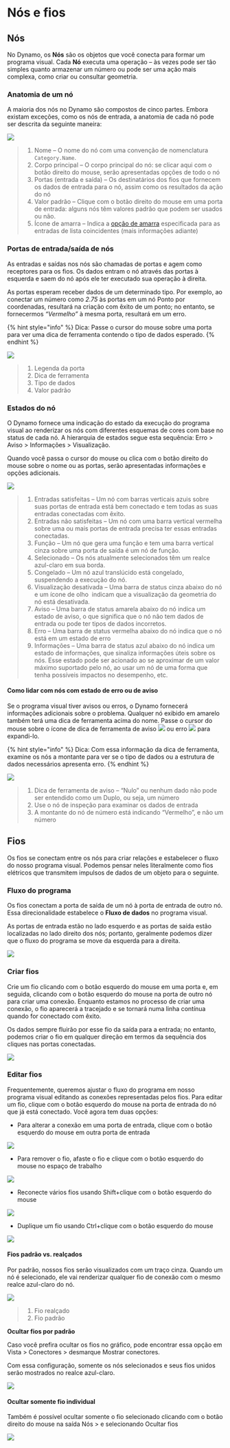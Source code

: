 # Nós e fios

## Nós

No Dynamo, os **Nós** são os objetos que você conecta para formar um programa visual. Cada **Nó** executa uma operação – às vezes pode ser tão simples quanto armazenar um número ou pode ser uma ação mais complexa, como criar ou consultar geometria.

### Anatomia de um nó

A maioria dos nós no Dynamo são compostos de cinco partes. Embora existam exceções, como os nós de entrada, a anatomia de cada nó pode ser descrita da seguinte maneira:

![](images/nodesandwires-nodesanatomy.jpg)

> 1. Nome – O nome do nó com uma convenção de nomenclatura `Category.Name`.
> 2. Corpo principal – O corpo principal do nó: se clicar aqui com o botão direito do mouse, serão apresentadas opções de todo o nó
> 3. Portas (entrada e saída) – Os destinatários dos fios que fornecem os dados de entrada para o nó, assim como os resultados da ação do nó
> 4. Valor padrão – Clique com o botão direito do mouse em uma porta de entrada: alguns nós têm valores padrão que podem ser usados ou não.
> 5. Ícone de amarra – Indica a [opção de amarra](../5\_essential\_nodes\_and\_concepts/5-4\_designing-with-lists/1-whats-a-list.md#lacing) especificada para as entradas de lista coincidentes (mais informações adiante)

### Portas de entrada/saída de nós

As entradas e saídas nos nós são chamadas de portas e agem como receptores para os fios. Os dados entram o nó através das portas à esquerda e saem do nó após ele ter executado sua operação à direita.

As portas esperam receber dados de um determinado tipo. Por exemplo, ao conectar um número como _2.75_ às portas em um nó Ponto por coordenadas, resultará na criação com êxito de um ponto; no entanto, se fornecermos _“Vermelho”_ à mesma porta, resultará em um erro.

{% hint style="info" %} Dica: Passe o cursor do mouse sobre uma porta para ver uma dica de ferramenta contendo o tipo de dados esperado. {% endhint %}

![](images/nodesandwires-nodesinputandtooltip.jpg)

> 1. Legenda da porta
> 2. Dica de ferramenta
> 3. Tipo de dados
> 4. Valor padrão

### Estados do nó

O Dynamo fornece uma indicação do estado da execução do programa visual ao renderizar os nós com diferentes esquemas de cores com base no status de cada nó. A hierarquia de estados segue esta sequência: Erro > Aviso > Informações > Visualização.

Quando você passa o cursor do mouse ou clica com o botão direito do mouse sobre o nome ou as portas, serão apresentadas informações e opções adicionais.

![](../.gitbook/assets/nodesandwires-nodestates.png)

> 1. Entradas satisfeitas – Um nó com barras verticais azuis sobre suas portas de entrada está bem conectado e tem todas as suas entradas conectadas com êxito.
> 2. Entradas não satisfeitas – Um nó com uma barra vertical vermelha sobre uma ou mais portas de entrada precisa ter essas entradas conectadas.
> 3. Função – Um nó que gera uma função e tem uma barra vertical cinza sobre uma porta de saída é um nó de função.
> 4. Selecionado – Os nós atualmente selecionados têm um realce azul-claro em sua borda.
> 5. Congelado – Um nó azul translúcido está congelado, suspendendo a execução do nó.
> 6. Visualização desativada – Uma barra de status cinza abaixo do nó e um ícone de olho <img src="images/nodesandwires-previewoff.jpg" alt="" data-size="line"> indicam que a visualização da geometria do nó está desativada.
> 7. Aviso – Uma barra de status amarela abaixo do nó indica um estado de aviso, o que significa que o nó não tem dados de entrada ou pode ter tipos de dados incorretos.
> 8. Erro – Uma barra de status vermelha abaixo do nó indica que o nó está em um estado de erro
> 9. Informações – Uma barra de status azul abaixo do nó indica um estado de informações, que sinaliza informações úteis sobre os nós. Esse estado pode ser acionado ao se aproximar de um valor máximo suportado pelo nó, ao usar um nó de uma forma que tenha possíveis impactos no desempenho, etc.

#### Como lidar com nós com estado de erro ou de aviso

Se o programa visual tiver avisos ou erros, o Dynamo fornecerá informações adicionais sobre o problema. Qualquer nó exibido em amarelo também terá uma dica de ferramenta acima do nome. Passe o cursor do mouse sobre o ícone de dica de ferramenta de aviso ![](images/nodesandwires-nodewarningicon.png) ou erro ![](images/nodesandwires-nodeerroricon.png) para expandi-lo.

{% hint style="info" %} Dica: Com essa informação da dica de ferramenta, examine os nós a montante para ver se o tipo de dados ou a estrutura de dados necessários apresenta erro. {% endhint %}

![](images/nodesandwires-nodeswithwarningtooltip.jpg)

> 1. Dica de ferramenta de aviso – “Nulo” ou nenhum dado não pode ser entendido como um Duplo, ou seja, um número
> 2. Use o nó de inspeção para examinar os dados de entrada
> 3. A montante do nó de número está indicando “Vermelho”, e não um número

## Fios

Os fios se conectam entre os nós para criar relações e estabelecer o fluxo do nosso programa visual. Podemos pensar neles literalmente como fios elétricos que transmitem impulsos de dados de um objeto para o seguinte.

### Fluxo do programa <a href="#program-flow" id="program-flow"></a>

Os fios conectam a porta de saída de um nó à porta de entrada de outro nó. Essa direcionalidade estabelece o **Fluxo de dados** no programa visual.

As portas de entrada estão no lado esquerdo e as portas de saída estão localizadas no lado direito dos nós; portanto, geralmente podemos dizer que o fluxo do programa se move da esquerda para a direita.

![](images/nodesandwires-flowofdata.jpg)

### Criar fios <a href="#creating-wires" id="creating-wires"></a>

Crie um fio clicando com o botão esquerdo do mouse em uma porta e, em seguida, clicando com o botão esquerdo do mouse na porta de outro nó para criar uma conexão. Enquanto estamos no processo de criar uma conexão, o fio aparecerá a tracejado e se tornará numa linha contínua quando for conectado com êxito.

Os dados sempre fluirão por esse fio da saída para a entrada; no entanto, podemos criar o fio em qualquer direção em termos da sequência dos cliques nas portas conectadas.

![](images/nodesandwires-creatingawire.gif)

### Editar fios <a href="#editing-wires" id="editing-wires"></a>

Frequentemente, queremos ajustar o fluxo do programa em nosso programa visual editando as conexões representadas pelos fios. Para editar um fio, clique com o botão esquerdo do mouse na porta de entrada do nó que já está conectado. Você agora tem duas opções:

* Para alterar a conexão em uma porta de entrada, clique com o botão esquerdo do mouse em outra porta de entrada

![](<images/nodesandwires-editwirechangeport(1)(1) (1) (1).gif>)

* Para remover o fio, afaste o fio e clique com o botão esquerdo do mouse no espaço de trabalho

![](images/nodesandwires-editwiresremove.gif)

* Reconecte vários fios usando Shift+clique com o botão esquerdo do mouse

![](images/nodesandwires-editmultiports.gif)

* Duplique um fio usando Ctrl+clique com o botão esquerdo do mouse

![](images/nodesandwires-duplicatewire.gif)

#### Fios padrão vs. realçados <a href="#wire-previews" id="wire-previews"></a>

Por padrão, nossos fios serão visualizados com um traço cinza. Quando um nó é selecionado, ele vai renderizar qualquer fio de conexão com o mesmo realce azul-claro do nó.

![](images/nodesandwires-defaultvshighlightedwires.jpg)

> 1. Fio realçado
> 2. Fio padrão

**Ocultar fios por padrão**

Caso você prefira ocultar os fios no gráfico, pode encontrar essa opção em Vista > Conectores > desmarque Mostrar conectores.

Com essa configuração, somente os nós selecionados e seus fios unidos serão mostrados no realce azul-claro.

![](images/nodesandwires-hidewiressetting\(1\).gif)

#### Ocultar somente fio individual

Também é possível ocultar somente o fio selecionado clicando com o botão direito do mouse na saída Nós > e selecionando Ocultar fios

![](images/nodesandwires-hideselectedwire.gif)
